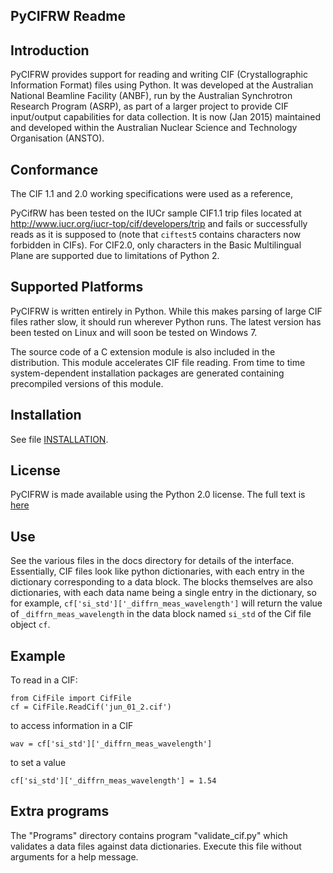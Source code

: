 PyCIFRW Readme
--------------

Introduction
------------

PyCIFRW provides support for reading and writing CIF (Crystallographic
Information Format) files using Python.  It was developed at the
Australian National Beamline Facility (ANBF), run by the Australian
Synchrotron Research Program (ASRP), as part of a larger project to
provide CIF input/output capabilities for data collection.  It is
now (Jan 2015) maintained and developed within the Australian Nuclear Science and
Technology Organisation (ANSTO).

Conformance
-----------

The CIF 1.1 and 2.0 working specifications were used as a reference,

PyCifRW has been tested on the IUCr sample CIF1.1 trip files located at
http://www.iucr.org/iucr-top/cif/developers/trip and fails or
successfully reads as it is supposed to (note that `ciftest5` contains
characters now forbidden in CIFs). For CIF2.0, only characters in the
Basic Multilingual Plane are supported due to limitations of Python 2.

Supported Platforms
-------------------

PyCIFRW is written entirely in Python.  While this makes parsing of large
CIF files rather slow, it should run wherever Python runs.  The latest version
has been tested on Linux and will soon be tested on Windows 7.

The source code of a C extension module is also included in the distribution.
This module accelerates CIF file reading. From time to time
system-dependent installation packages are generated containing precompiled
versions of this module.

Installation
------------

See file [INSTALLATION](https://bitbucket.org/jamesrhester/pycifrw/src/efd90c5e6dec7caf1e61fac68492a7fd66661d97/INSTALLATION?at=development).

License
----------

PyCIFRW is made available using the Python 2.0 license.  The full text is [here](https://bitbucket.org/jamesrhester/pycifrw/src/efd90c5e6dec7caf1e61fac68492a7fd66661d97/LICENSE?at=development)

Use
---

See the various files in the docs directory for details of the interface.
Essentially, CIF files look like python dictionaries, with each
entry in the dictionary corresponding to a data block.  The blocks
themselves are also dictionaries, with each data name being a
single entry in the dictionary, so for example,
`cf['si_std']['_diffrn_meas_wavelength']` will return the value of
`_diffrn_meas_wavelength` in the data block named `si_std` of the Cif file object
`cf`.

Example
-------

To read in a CIF:

    from CifFile import CifFile
    cf = CifFile.ReadCif('jun_01_2.cif')

to access information in a CIF

    wav = cf['si_std']['_diffrn_meas_wavelength']

to set a value

    cf['si_std']['_diffrn_meas_wavelength'] = 1.54


Extra programs
--------------

The "Programs" directory contains program "validate_cif.py" which
validates a data files against data dictionaries.  Execute this file
without arguments for a help message.
